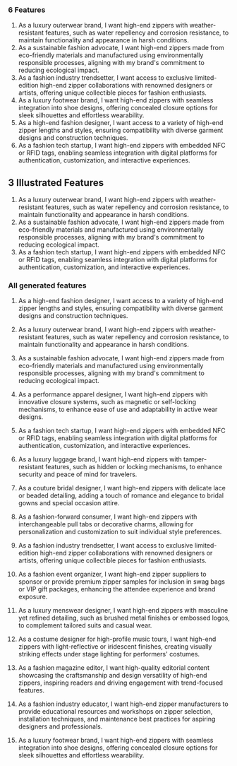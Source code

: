 
<!-- High-end professional zipper product -->


### 6 Features
1. As a luxury outerwear brand, I want high-end zippers with weather-resistant features, such as water repellency and corrosion resistance, to maintain functionality and appearance in harsh conditions.
2. As a sustainable fashion advocate, I want high-end zippers made from eco-friendly materials and manufactured using environmentally responsible processes, aligning with my brand's commitment to reducing ecological impact.
3. As a fashion industry trendsetter, I want access to exclusive limited-edition high-end zipper collaborations with renowned designers or artists, offering unique collectible pieces for fashion enthusiasts.
4. As a luxury footwear brand, I want high-end zippers with seamless integration into shoe designs, offering concealed closure options for sleek silhouettes and effortless wearability.
5. As a high-end fashion designer, I want access to a variety of high-end zipper lengths and styles, ensuring compatibility with diverse garment designs and construction techniques.
6. As a fashion tech startup, I want high-end zippers with embedded NFC or RFID tags, enabling seamless integration with digital platforms for authentication, customization, and interactive experiences.

## 3 Illustrated Features
1. As a luxury outerwear brand, I want high-end zippers with weather-resistant features, such as water repellency and corrosion resistance, to maintain functionality and appearance in harsh conditions.
2. As a sustainable fashion advocate, I want high-end zippers made from eco-friendly materials and manufactured using environmentally responsible processes, aligning with my brand's commitment to reducing ecological impact.
6. As a fashion tech startup, I want high-end zippers with embedded NFC or RFID tags, enabling seamless integration with digital platforms for authentication, customization, and interactive experiences.

### All generated features

1. As a high-end fashion designer, I want access to a variety of high-end zipper lengths and styles, ensuring compatibility with diverse garment designs and construction techniques.

2. As a luxury outerwear brand, I want high-end zippers with weather-resistant features, such as water repellency and corrosion resistance, to maintain functionality and appearance in harsh conditions.

3. As a sustainable fashion advocate, I want high-end zippers made from eco-friendly materials and manufactured using environmentally responsible processes, aligning with my brand's commitment to reducing ecological impact.

4. As a performance apparel designer, I want high-end zippers with innovative closure systems, such as magnetic or self-locking mechanisms, to enhance ease of use and adaptability in active wear designs.

5. As a fashion tech startup, I want high-end zippers with embedded NFC or RFID tags, enabling seamless integration with digital platforms for authentication, customization, and interactive experiences.

6. As a luxury luggage brand, I want high-end zippers with tamper-resistant features, such as hidden or locking mechanisms, to enhance security and peace of mind for travelers.

7. As a couture bridal designer, I want high-end zippers with delicate lace or beaded detailing, adding a touch of romance and elegance to bridal gowns and special occasion attire.

8. As a fashion-forward consumer, I want high-end zippers with interchangeable pull tabs or decorative charms, allowing for personalization and customization to suit individual style preferences.

9. As a fashion industry trendsetter, I want access to exclusive limited-edition high-end zipper collaborations with renowned designers or artists, offering unique collectible pieces for fashion enthusiasts.

10. As a fashion event organizer, I want high-end zipper suppliers to sponsor or provide premium zipper samples for inclusion in swag bags or VIP gift packages, enhancing the attendee experience and brand exposure.

11. As a luxury menswear designer, I want high-end zippers with masculine yet refined detailing, such as brushed metal finishes or embossed logos, to complement tailored suits and casual wear.

12. As a costume designer for high-profile music tours, I want high-end zippers with light-reflective or iridescent finishes, creating visually striking effects under stage lighting for performers' costumes.

13. As a fashion magazine editor, I want high-quality editorial content showcasing the craftsmanship and design versatility of high-end zippers, inspiring readers and driving engagement with trend-focused features.

14. As a fashion industry educator, I want high-end zipper manufacturers to provide educational resources and workshops on zipper selection, installation techniques, and maintenance best practices for aspiring designers and professionals.

15. As a luxury footwear brand, I want high-end zippers with seamless integration into shoe designs, offering concealed closure options for sleek silhouettes and effortless wearability.